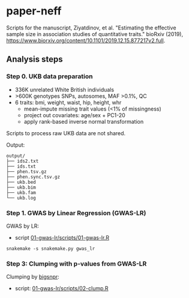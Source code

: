 # paper-neff

Scripts for the manuscript, 
Ziyatdinov, et al. "Estimating the effective sample size in association studies of quantitative traits." bioRxiv (2019),
https://www.biorxiv.org/content/10.1101/2019.12.15.877217v2.full.

## Analysis steps

### Step 0. UKB data preparation

- 336K unrelated White British individuals
- &gt;600K genotypes SNPs, autosomes, MAF >0.1%, QC
- 6 traits: bmi, weight, waist, hip, height, whr
  - mean-impute missing trait values (<1% of missingness)
  - project out covariates: age/sex + PC1-20
  - apply rank-based inverse normal transformation

Scripts to process raw UKB data are not shared.

Output:

```
output/
├── ids2.txt
├── ids.txt
├── phen.tsv.gz
├── phen.sync.tsv.gz
├── ukb.bed
├── ukb.bim
├── ukb.fam
└── ukb.log
```

### Step 1. GWAS by Linear Regression (GWAS-LR)

GWAS by LR:

- script [01-gwas-lr/scripts/01-gwas-lr.R](01-gwas-lr/scripts/01-gwas-lr.R)

```
snakemake -s snakemake.py gwas_lr 
```

### Step 3: Clumping with p-values from GWAS-LR

Clumping by 
[bigsnpr](https://privefl.github.io/bigsnpr/reference/snp_clumping.html):

- script: [01-gwas-lr/scripts/02-clump.R](01-gwas-lr/scripts/02-clump.R)


